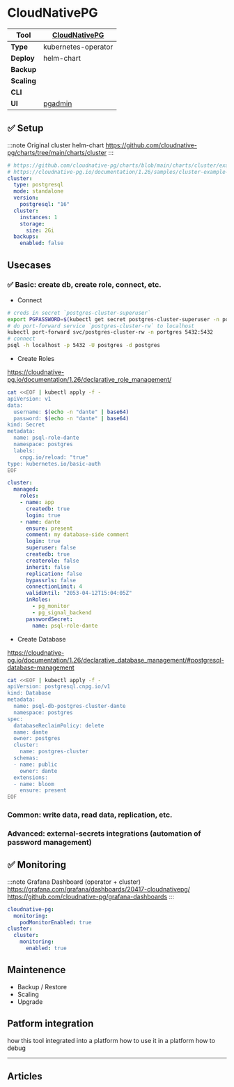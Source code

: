 # CloudNativePG

|**Tool**|[CloudNativePG](https://cloudnative-pg.io)|
|-|-|
|**Type**|kubernetes-operator|
|**Deploy**|helm-chart|
|**Backup**||
|**Scaling**||
|**CLI**||
|**UI**|[pgadmin](https://www.pgadmin.org)|

## :white_check_mark: Setup

:::note Original cluster helm-chart
https://github.com/cloudnative-pg/charts/tree/main/charts/cluster
:::

```yaml
# https://github.com/cloudnative-pg/charts/blob/main/charts/cluster/examples/basic.yaml
# https://cloudnative-pg.io/documentation/1.26/samples/cluster-example-with-roles.yaml
cluster:
  type: postgresql
  mode: standalone
  version:
    postgresql: "16"
  cluster:
    instances: 1
    storage:
      size: 2Gi
  backups:
    enabled: false
```

## Usecases

### :white_check_mark: Basic: create db, create role, connect, etc.

- Connect

```bash
# creds in secret `postgres-cluster-superuser`
export PGPASSWORD=$(kubectl get secret postgres-cluster-superuser -n postgres -o jsonpath='{.data.password}' | base64 -d)
# do port-forward service `postgres-cluster-rw` to localhost
kubectl port-forward svc/postgres-cluster-rw -n portgres 5432:5432
# connect
psql -h localhost -p 5432 -U postgres -d postgres
```

- Create Roles

https://cloudnative-pg.io/documentation/1.26/declarative_role_management/

```bash
cat <<EOF | kubectl apply -f -
apiVersion: v1
data:
  username: $(echo -n "dante" | base64)
  password: $(echo -n "dante" | base64)
kind: Secret
metadata:
  name: psql-role-dante
  namespace: postgres
  labels:
    cnpg.io/reload: "true"
type: kubernetes.io/basic-auth
EOF
```

```yaml
cluster:
  managed:
    roles:
    - name: app
      createdb: true
      login: true
    - name: dante
      ensure: present
      comment: my database-side comment
      login: true
      superuser: false
      createdb: true
      createrole: false
      inherit: false
      replication: false
      bypassrls: false
      connectionLimit: 4
      validUntil: "2053-04-12T15:04:05Z"
      inRoles:
        - pg_monitor
        - pg_signal_backend
      passwordSecret:
        name: psql-role-dante
```

- Create Database

https://cloudnative-pg.io/documentation/1.26/declarative_database_management/#postgresql-database-management

```bash
cat <<EOF | kubectl apply -f -
apiVersion: postgresql.cnpg.io/v1
kind: Database
metadata:
  name: psql-db-postgres-cluster-dante
  namespace: postgres
spec:
  databaseReclaimPolicy: delete
  name: dante
  owner: postgres
  cluster:
    name: postgres-cluster
  schemas:
  - name: public
    owner: dante
  extensions:
  - name: bloom
    ensure: present
EOF
```

### Common: write data, read data, replication, etc.

### Advanced: external-secrets integrations (automation of password management)

## :white_check_mark: Monitoring

:::note Grafana Dashboard (operator + cluster)
https://grafana.com/grafana/dashboards/20417-cloudnativepg/
https://github.com/cloudnative-pg/grafana-dashboards
:::

```yaml
cloudnative-pg:
  monitoring:
    podMonitorEnabled: true
cluster:
  cluster:
    monitoring:
      enabled: true
```

## Maintenence

- Backup / Restore
- Scaling
- Upgrade

## Patform integration

how this tool integrated into a platform
how to use it in a platform
how to debug

---

## Articles







